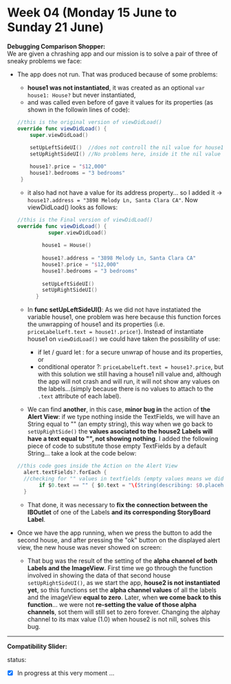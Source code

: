 # Week 04 (Monday 15 June to Sunday 21 June)
 
**Debugging Comparison Shopper:**  
We are given a chrashing app and our mission is to solve a pair of three of sneaky problems we face:

- The app does not run. That was produced because of some problems:
  - **house1 was not instantiated**, it was created as an optional `var house1: House?` but never instantiated,
  - and was called even before of gave it values for its properties (as shown in the followin lines of code):
  ```Swift
  //this is the original version of viewDidLoad()
  override func viewDidLoad() {
      super.viewDidLoad()
      
      setUpLeftSideUI()  //does not controll the nil value for house1 => that means "lots of problems"
      setUpRightSideUI() //No problems here, inside it the nil value is taken in consideration
  
      house1?.price = "$12,000"
      house1?.bedrooms = "3 bedrooms"
   }
  ```  
  
  - it also had not have a value for its address property... so I added it -> `house1?.address = "3898 Melody Ln, Santa Clara CA"`. Now viewDidLoad() looks as follows:
  ```Swift
  //this is the Final version of viewDidLoad()
  override func viewDidLoad() {
            super.viewDidLoad()
            
          house1 = House()
            
          house1?.address = "3898 Melody Ln, Santa Clara CA"
          house1?.price = "$12,000"
          house1?.bedrooms = "3 bedrooms"
          
          setUpLeftSideUI()
          setUpRightSideUI()
        }
   ```
  - In **func setUpLeftSideUI()**: As we did not have instatiated the variable house1, one problem was here because this function forces the unwrapping of house1 and its properties  (i.e. `priceLabelLeft.text = house1!.price!`). Instead of instantiate house1 on `viewDidLoad()` we could have taken the possibility of use:
    - if let / guard let : for a secure unwrap of house and its properties, or 
    - conditional operator ?: `priceLabelLeft.text = house1?.price`, but with this solution we still having a house1 nill value and, although the app will not crash and will run, it will not show any values on the labels...(simply because there is no values to attach to the `.text` attribute of each label).  
    
    
  - We can find **another**, in this case, **minor bug in** the action of **the Alert View**: if we type nothing inside the TextFields, we will have an String equal to "" (an empty string), this way when we go back to `setUpRightSide()` the **values asociated to the house2 Labels will have a text equal to "", not showing nothing**. I added the following piece of code to substitute those empty TextFields by a default String... take a look at the code below:
  ```Swift
  //this code goes inside the Action on the Alert View
    alert.textFields?.forEach { 
    //checking for "" values in textfields (empty values means we didn´t type anything inside them)
         if $0.text == "" { $0.text = "\(String(describing: $0.placeholder!)) not available" }
    }
  ```
  
  - That done, it was necessary to **fix the connection between the IBOutlet** of one of the Labels **and its corresponding StoryBoard Label**.
 
- Once we have the app running, when we press the button to add the second house, and after pressing the "ok" button on the displayed alert view, the new house was never showed on screen:
  - That bug was the result of the setting of the **alpha channel of both Labels and the ImageView**. First time we go through the function involved in showing the data of that second house `setUpRightSideUI()`, as we start the app, **house2 is not instantiated yet**, so this functions set the **alpha channel values** of all the labels and the imageView **equal to zero**. Later, when **we come back to this function**... we were not **re-setting the value of those alpha channels**, sot them will still set to zero forever. Changing the alphay channel to its max value (1.0) when house2 is not nill, solves this bug.

--- 

**Compatibility Slider:** 

status:
  - [x] In progress at this very moment ...
